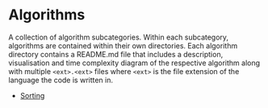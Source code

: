 # Algorithms

A collection of algorithm subcategories. Within each subcategory, algorithms are contained within their own directories. Each algorithm directory contains a README.md file that includes a description, visualisation and time complexity diagram of the respective algorithm along with multiple ```<ext>.<ext>``` files where ```<ext>``` is the file extension of the language the code is written in.

- [Sorting](sorting)